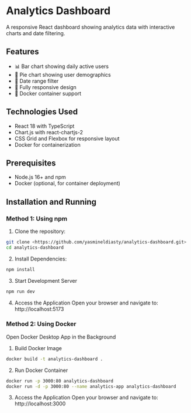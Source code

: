 # Analytics Dashboard

A responsive React dashboard showing analytics data with interactive charts and date filtering.

## Features

- 📊 Bar chart showing daily active users
- 🥧 Pie chart showing user demographics
- 📅 Date range filter
- 📱 Fully responsive design
- 🐳 Docker container support

## Technologies Used

- React 18 with TypeScript
- Chart.js with react-chartjs-2
- CSS Grid and Flexbox for responsive layout
- Docker for containerization

## Prerequisites

- Node.js 16+ and npm
- Docker (optional, for container deployment)

## Installation and Running

### Method 1: Using npm

1. Clone the repository:
```bash
git clone <https://github.com/yasmineldiasty/analytics-dashboard.git>
cd analytics-dashboard
```

2. Install Dependencies:
```bash
npm install
```

3. Start Development Server
```bash
npm run dev
```

4. Access the Application
Open your browser and navigate to: http://localhost:5173


### Method 2: Using Docker
Open Docker Desktop App in the Background
1. Build Docker Image
```bash
docker build -t analytics-dashboard .
```
2. Run Docker Container
```bash
docker run -p 3000:80 analytics-dashboard
docker run -d -p 3000:80 --name analytics-app analytics-dashboard
```

3. Access the Application
Open your browser and navigate to: http://localhost:3000

